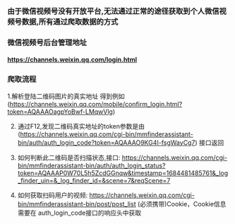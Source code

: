 ### 由于微信视频号没有开放平台,无法通过正常的途径获取到个人微信视频号数据,所有通过爬取数据的方式

### 微信视频号后台管理地址

#### https://channels.weixin.qq.com/login.html


### 爬取流程
1.解析登陆二维码图片的真实地址 得到例如(https://channels.weixin.qq.com/mobile/confirm_login.html?token=AQAAAOagpYoBwf-LMqwVlg)

2. 通过F12,发现二维码真实地址的token参数是由 (https://channels.weixin.qq.com/cgi-bin/mmfinderassistant-bin/auth/auth_login_code?token=AQAAAO9KG4I-fsgWayCg7) 接口返回

3. 如何判断此二维码是否扫描状态,接口: https://channels.weixin.qq.com/cgi-bin/mmfinderassistant-bin/auth/auth_login_status?token=AQAAAP0W70L5h5ZcdGGnqw&timestamp=1684481485761&_log_finder_uin=&_log_finder_id=&scene=7&reqScene=7

4. 如何获取扫码用户的视频: https://channels.weixin.qq.com/cgi-bin/mmfinderassistant-bin/post/post_list (必须携带)Cookie，Cookie信息需要在
auth_login_code接口的响应头中获取